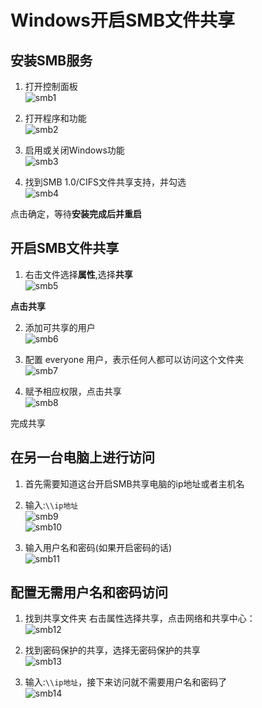 # Windows开启SMB文件共享

## 安装SMB服务
1. 打开控制面板  
![smb1](https://github.com/user-attachments/assets/33fe64b7-9c79-4ccd-a98f-52868226e066)  

2. 打开程序和功能  
![smb2](https://github.com/user-attachments/assets/cb86f83f-4be8-443f-9917-c46e719d2e1f)  

3. 启用或关闭Windows功能  
![smb3](https://github.com/user-attachments/assets/d4cd7e67-8fdf-4be1-86b0-5a1e72d12e54)  

4. 找到SMB 1.0/CIFS文件共享支持，并勾选  
![smb4](https://github.com/user-attachments/assets/1c94415f-7348-446c-9ad2-3b3fd4fa6217)  

点击确定，等待**安装完成后并重启**  


## 开启SMB文件共享

1. 右击文件选择**属性**,选择**共享**  
![smb5](https://github.com/user-attachments/assets/85657c13-726c-4eed-a50d-18ef2e6d562c)  

**点击共享**  

2. 添加可共享的用户  
![smb6](https://github.com/user-attachments/assets/37e54183-7afa-47ef-aa25-821d1cb22656)

3. 配置 everyone 用户，表示任何人都可以访问这个文件夹  
![smb7](https://github.com/user-attachments/assets/5ebd4d57-c32f-4e99-af16-0a54f176161b)  

4. 赋予相应权限，点击共享  
![smb8](https://github.com/user-attachments/assets/24cc8757-84d7-424a-b429-6d9eb2ef2291)  

完成共享  


## 在另一台电脑上进行访问
1. 首先需要知道这台开启SMB共享电脑的ip地址或者主机名  
2. 输入:`\\ip地址`  
![smb9](https://github.com/user-attachments/assets/03b82f64-76d0-42bd-87f7-c2463615e31b)  
![smb10](https://github.com/user-attachments/assets/ca70ffbf-754d-42d4-937c-0dbf0ee58921)  

3. 输入用户名和密码(如果开启密码的话)  
![smb11](https://github.com/user-attachments/assets/97fe0ae7-c8bf-4359-8f46-140c845342a9)  


## 配置无需用户名和密码访问
1. 找到共享文件夹 右击属性选择共享，点击网络和共享中心：  
![smb12](https://github.com/user-attachments/assets/d6fcd8d5-1498-4df8-9379-4c1c476a719b)  

2. 找到密码保护的共享，选择无密码保护的共享  
![smb13](https://github.com/user-attachments/assets/1f339ef5-4942-41a8-b694-ed9371de0035)  

3. 输入:`\\ip地址`，接下来访问就不需要用户名和密码了  
![smb14](https://github.com/user-attachments/assets/8ceb3c0e-da92-4cf6-841b-14c6f928bd97)  
